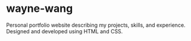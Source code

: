 # wayne-wang
Personal portfolio website describing my projects, skills, and experience. Designed and developed using HTML and CSS.
